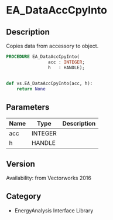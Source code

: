 # EA_DataAccCpyInto

## Description
Copies data from accessory to object.

```pascal
PROCEDURE EA_DataAccCpyInto(
				acc : INTEGER;
				h   : HANDLE);
```

```python

def vs.EA_DataAccCpyInto(acc, h):
    return None
```

## Parameters
|Name|Type|Description|
|---|---|---|
|acc|INTEGER||
|h|HANDLE||

## Version
Availability: from Vectorworks 2016
## Category
* EnergyAnalysis Interface Library

